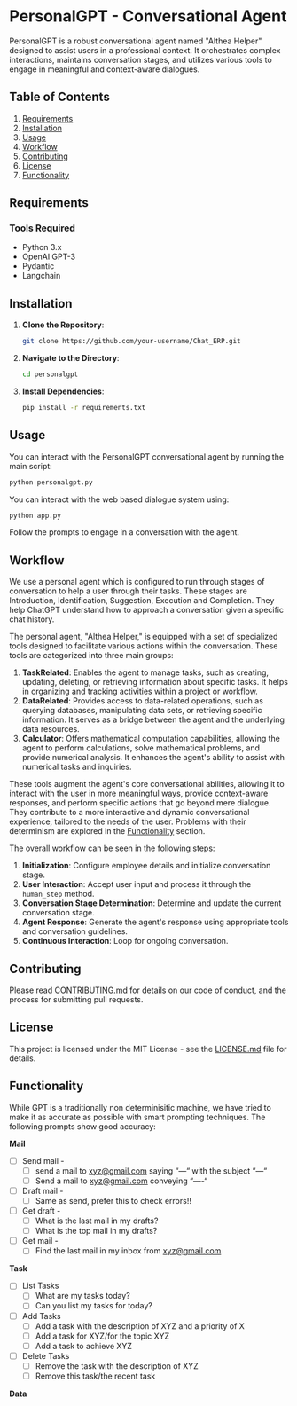 # PersonalGPT - Conversational Agent

PersonalGPT is a robust conversational agent named "Althea Helper" designed to assist users in a professional context. It orchestrates complex interactions, maintains conversation stages, and utilizes various tools to engage in meaningful and context-aware dialogues.

## Table of Contents

1. [Requirements](#requirements)
2. [Installation](#installation)
3. [Usage](#usage)
4. [Workflow](#workflow)
5. [Contributing](#contributing)
6. [License](#license)
7. [Functionality](#functionality)

## Requirements

### Tools Required

- Python 3.x
- OpenAI GPT-3
- Pydantic
- Langchain

## Installation

1. **Clone the Repository**:
   ```bash
   git clone https://github.com/your-username/Chat_ERP.git
   ```

2. **Navigate to the Directory**:
   ```bash
   cd personalgpt
   ```

3. **Install Dependencies**:
   ```bash
   pip install -r requirements.txt
   ```

## Usage

You can interact with the PersonalGPT conversational agent by running the main script:

```bash
python personalgpt.py
```

You can interact with the web based dialogue system using:

```bash
python app.py
```

Follow the prompts to engage in a conversation with the agent.

## Workflow

We use a personal agent which is configured to run through stages of conversation to help a user through their tasks. These stages are Introduction, Identification, Suggestion, Execution and Completion. They help ChatGPT understand how to approach a conversation given a specific chat history.

The personal agent, "Althea Helper," is equipped with a set of specialized tools designed to facilitate various actions within the conversation. These tools are categorized into three main groups:

1. **TaskRelated**: Enables the agent to manage tasks, such as creating, updating, deleting, or retrieving information about specific tasks. It helps in organizing and tracking activities within a project or workflow.
2. **DataRelated**: Provides access to data-related operations, such as querying databases, manipulating data sets, or retrieving specific information. It serves as a bridge between the agent and the underlying data resources.
3. **Calculator**: Offers mathematical computation capabilities, allowing the agent to perform calculations, solve mathematical problems, and provide numerical analysis. It enhances the agent's ability to assist with numerical tasks and inquiries.

These tools augment the agent's core conversational abilities, allowing it to interact with the user in more meaningful ways, provide context-aware responses, and perform specific actions that go beyond mere dialogue. They contribute to a more interactive and dynamic conversational experience, tailored to the needs of the user. Problems with their determinism are explored in the [Functionality](#functionality) section.

The overall workflow can be seen in the following steps:
1. **Initialization**: Configure employee details and initialize conversation stage.
2. **User Interaction**: Accept user input and process it through the `human_step` method.
3. **Conversation Stage Determination**: Determine and update the current conversation stage.
4. **Agent Response**: Generate the agent's response using appropriate tools and conversation guidelines.
5. **Continuous Interaction**: Loop for ongoing conversation.

## Contributing

Please read [CONTRIBUTING.md](CONTRIBUTING.md) for details on our code of conduct, and the process for submitting pull requests.

## License

This project is licensed under the MIT License - see the [LICENSE.md](LICENSE.md) file for details.

## Functionality

While GPT is a traditionally non determinisitic machine, we have tried to make it as accurate as possible with smart prompting techniques.
The following prompts show good accuracy:

**Mail**
- [ ] Send mail - 
    - [ ] send a mail to xyz@gmail.com saying “—“ with the subject “—“
    - [ ] Send a mail to xyz@gmail.com conveying “—-“
- [ ] Draft mail - 
    - [ ] Same as send, prefer this to check errors!!
- [ ] Get draft - 
    - [ ] What is the last mail in my drafts?
    - [ ] What is the top mail in my drafts?
- [ ] Get mail - 
    - [ ] Find the last mail in my inbox from xyz@gmail.com

**Task**
- [ ] List Tasks
    - [ ] What are my tasks today?
    - [ ] Can you list my tasks for today?
- [ ] Add Tasks
    - [ ] Add a task with the description of XYZ and a priority of X
    - [ ] Add a task for XYZ/for the topic XYZ
    - [ ] Add a task to achieve XYZ
- [ ] Delete Tasks
    - [ ] Remove the task with the description of XYZ
    - [ ] Remove this task/the recent task

**Data**

